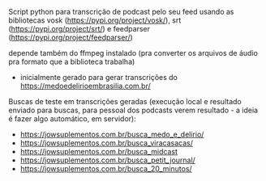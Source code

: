 Script python para transcrição de podcast pelo seu feed usando as bibliotecas vosk (https://pypi.org/project/vosk/), srt (https://pypi.org/project/srt/) e feedparser (https://pypi.org/project/feedparser/)

depende também do ffmpeg instalado (pra converter os arquivos de áudio pra formato que a biblioteca trabalha)

* inicialmente gerado para gerar transcrições do https://medoedelirioembrasilia.com.br/

Buscas de teste em transcrições geradas (execução local e resultado enviado para buscas, para pessoal dos podcasts verem resultado - a ideia é fazer algo automático, em servidor):

* https://jowsuplementos.com.br/busca_medo_e_delirio/
* https://jowsuplementos.com.br/busca_viracasacas/
* https://jowsuplementos.com.br/busca_midcast
* https://jowsuplementos.com.br/busca_petit_journal/
* https://jowsuplementos.com.br/busca_20_minutos/
